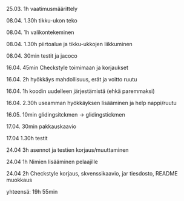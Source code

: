 25.03. 1h     vaatimusmäärittely

08.04. 1.30h  tikku-ukon teko

08.04. 1h     valikontekeminen

08.04. 1.30h  piirtoalue ja tikku-ukkojen liikkuminen

08.04. 30min  testit ja jacoco

16.04. 45min  Checkstyle toimimaan ja korjaukset

16.04. 2h     hyökkäys mahdollisuus, erät ja voitto ruutu

16.04. 1h     koodin uudelleen järjestämistä (ehkä paremmaksi)

16.04. 2.30h  useamman hyökkäyksen lisääminen ja help nappi/ruutu

16.05. 10min  glidingsitckmen -> glidingstickmen

17.04. 30min  pakkauskaavio

17.04 1.30h   testit

24.04 3h      asennot ja testien korjaus/muuttaminen

24.04 1h      Nimien lisääminen pelaajille

24.04 2h      Checkstyle korjaus, skvenssikaavio, jar tiesdosto, README muokkaus

yhteensä: 19h 55min
